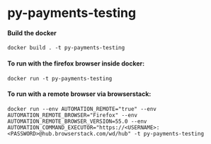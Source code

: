 # py-payments-testing

#### Build the docker
`docker build . -t py-payments-testing`

#### To run with the firefox browser inside docker:
`docker run -t py-payments-testing`

#### To run with a remote browser via browserstack:
`docker run --env AUTOMATION_REMOTE="true" --env AUTOMATION_REMOTE_BROWSER="Firefox" --env AUTOMATION_REMOTE_BROWSER_VERSION=55.0
 --env AUTOMATION_COMMAND_EXECUTOR="https://<USERNAME>:<PASSWORD>@hub.browserstack.com/wd/hub" -t py-payments-testing`